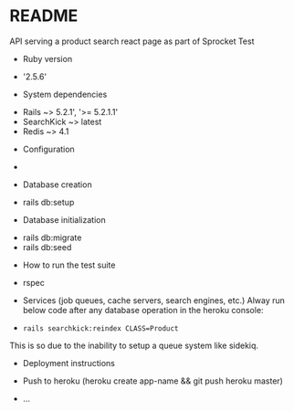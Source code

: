 # README

API serving a product search react page as part of Sprocket Test

* Ruby version
- '2.5.6'

* System dependencies
- Rails ~> 5.2.1', '>= 5.2.1.1'
- SearchKick ~> latest
- Redis ~> 4.1

* Configuration
- 

* Database creation
- rails db:setup

* Database initialization
- rails db:migrate
- rails db:seed

* How to run the test suite
- rspec

* Services (job queues, cache servers, search engines, etc.)
Alway run below code after any database operation in the heroku console:
- `rails searchkick:reindex CLASS=Product`

This is so due to the inability to setup a queue system like sidekiq.

* Deployment instructions
- Push to heroku (heroku create app-name && git push heroku master)

* ...

